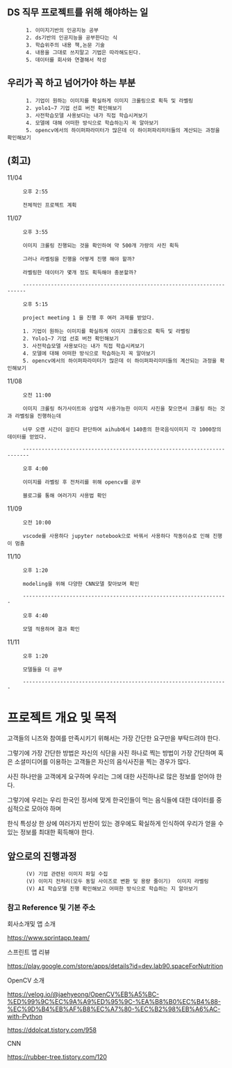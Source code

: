 
## DS 직무 프로젝트를 위해 해야하는 일
          1. 이미지기반의 인공지능 공부
          2. ds기반의 인공지능을 공부한다는 식
          3. 학습위주의 내용 책,논문 기술
          4. 내용을 그대로 쓰지말고 기법은 따라해도된다.
          5. 데이터를 회사와 연결해서 작성

## 우리가 꼭 하고 넘어가야 하는 부분
          1. 기업이 원하는 이미지를 확실하게 이미지 크롤링으로 획득 및 라벨링
          2. yolo1~7 기업 선호 버전 확인해보기
          3. 사전학습모델 사용보다는 내가 직접 학습시켜보기
          4. 모델에 대해 어떠한 방식으로 학습하는지 꼭 알아보기
          5. opencv에서의 하이퍼파라미터가 많은데 이 하이퍼파리미터들의 계산되는 과정을 확인해보기


## (회고)

11/04 

         오후 2:55 
         
         전체적인 프로젝트 계획 
          
11/07

         오후 3:55 
         
         이미지 크롤링 진행되는 것을 확인하여 약 500개 가량의 사진 획득

         그러나 라벨링을 진행을 어떻게 진행 해야 할까?
          
         라벨링한 데이터가 몇개 정도 획득해야 충분할까?
          
         -----------------------------------------------------------------------
         
         오후 5:15 
        
         project meeting 1 을 진행 후 여러 과제를 받았다. 

         1. 기업이 원하는 이미지를 확실하게 이미지 크롤링으로 획득 및 라벨링
         2. Yolo1~7 기업 선호 버전 확인해보기
         3. 사전학습모델 사용보다는 내가 직접 학습시켜보기
         4. 모델에 대해 어떠한 방식으로 학습하는지 꼭 알아보기
         5. opencv에서의 하이퍼파라미터가 많은데 이 하이퍼파리미터들의 계산되는 과정을 확인해보기

11/08 

         오전 11:00
         
         이미지 크롤링 허가사이트와 상업적 사용가능한 이미지 사진을 찾으면서 크롤링 하는 것과 라벨링을 진행하는데
         
         너무 오랜 시간이 걸린다 판단하여 aihub에서 140종의 한국음식이미지 각 1000장의 데이터를 얻었다.
         
         ------------------------------------------------------------------------
         
         오후 4:00
         
         이미지를 라벨링 후 전처리를 위해 opencv를 공부
         
         블로그를 통해 여러가지 사용법 확인

11/09

         오전 10:00
         
         vscode를 사용하다 jupyter notebook으로 바꿔서 사용하다 작동이슈로 인해 진행이 멈춤
        
         
11/10

         오후 1:20
         
         modeling을 위해 다양한 CNN모델 찾아보며 확인
         
         ------------------------------------------------------------------
         
         오후 4:40
         
         모델 적용하며 결과 확인
         
11/11

         오후 1:20
         
         모델들을 더 공부 
         
         ------------------------------------------------------------------
         
         

# 프로젝트 개요 및 목적

고객들의 니즈와 참여를 만족시키기 위해서는 가장 간단한 요구만을 부탁드려야 한다.

그렇기에 가장 간단한 방법은 자신의 식단을 사진 하나로 찍는 방법이 가장 간단하며 혹은 소셜미디어를 이용하는 고객들은 자신의 음식사진을 찍는 경우가 많다.

사진 하나만을 고객에게 요구하며 우리는 그에 대한 사진하나로 많은 정보를 얻어야 한다.

그렇기에 우리는 우리 한국인 정서에 맞게 한국인들이 먹는 음식들에 대한 데이터를 중심적으로 모아야 하며

한식 특성상 한 상에 여러가지 반찬이 있는 경우에도 확실하게 인식하여 우리가 얻을 수 있는 정보를 최대한 획득해야 한다.

## 앞으로의 진행과정
          (V) 기업 관련된 이미지 파일 수집
          (V) 이미지 전처리(모두 동일 사이즈로 변환 및 용량 줄이기)  이미지 라벨링
          (V) AI 학습모델 진행 확인해보고 어떠한 방식으로 학습하는 지 알아보기
          

### 참고 Reference 및 기본 주소

회사소개및 앱 소개

https://www.sprintapp.team/ 

스프린트 앱 리뷰

https://play.google.com/store/apps/details?id=dev.lab90.spaceForNutrition

OpenCV 소개

https://velog.io/@jaehyeong/OpenCV%EB%A5%BC-%ED%99%9C%EC%9A%A9%ED%95%9C-%EA%B8%B0%EC%B4%88-%EC%9D%B4%EB%AF%B8%EC%A7%80-%EC%B2%98%EB%A6%AC-with-Python

https://ddolcat.tistory.com/958

CNN

https://rubber-tree.tistory.com/120
